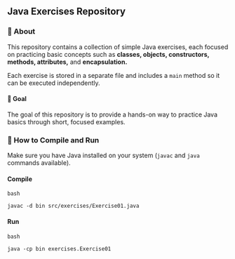 ## Java Exercises Repository

### 📌 About
This repository contains a collection of simple Java exercises, each focused on practicing basic concepts such as **classes, objects, constructors, methods, attributes,** and **encapsulation.**

Each exercise is stored in a separate file and includes a ```main``` method so it can be executed independently.

#### 🎯 Goal

The goal of this repository is to provide a hands-on way to practice Java basics through short, focused examples.

### 🚀 How to Compile and Run
Make sure you have Java installed on your system (```javac``` and ```java``` commands available).

#### Compile
```
bash

javac -d bin src/exercises/Exercise01.java
```
#### Run
```
bash

java -cp bin exercises.Exercise01

```


